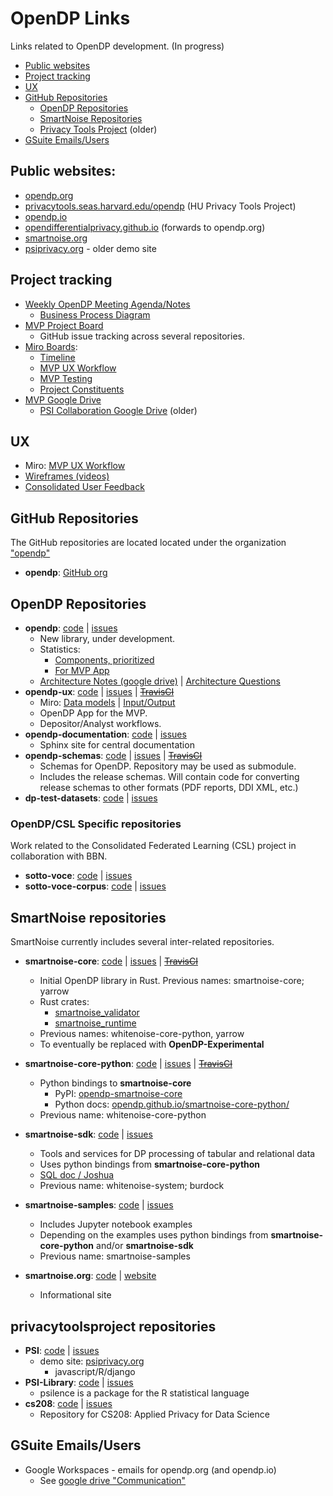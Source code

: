 # OpenDP Links

Links related to OpenDP development. (In progress)
- [Public websites](#public-websites)
- [Project tracking](#project-tracking)
- [UX](#ux)
- [GitHub Repositories](#github-repositories)
  - [OpenDP Repositories](#opendp-repositories)
  - [SmartNoise Repositories](#smartnoise-repositories)
  - [Privacy Tools Project](#privacytoolsproject-repositories) (older)
- [GSuite Emails/Users](#gsuite-emailsusers)

## Public websites:
- [opendp.org](https://opendp.org)
- [privacytools.seas.harvard.edu/opendp](https://privacytools.seas.harvard.edu/opendp) (HU Privacy Tools Project)
- [opendp.io](https://projects.iq.harvard.edu/opendp)
- [opendifferentialprivacy.github.io](http://pendifferentialprivacy.github.io) (forwards to opendp.org)
- [smartnoise.org](smartnoise.org)
- [psiprivacy.org](http://psiprivacy.org) - older demo site 


## Project tracking

- [Weekly OpenDP Meeting Agenda/Notes](https://docs.google.com/document/d/10M5EceKtSAWA0czgIpLYG2jxCbzgXyKxT0HQjqvFdlQ/edit)
  - [Business Process Diagram](https://drive.google.com/file/d/1YAWzwNVMiEtbBljdUe96dT9uPpYHJBqK/view)
- [MVP Project Board](https://github.com/orgs/opendp/projects/1)
  - GitHub issue tracking across several repositories.
- [Miro Boards](https://miro.com/):
  - [Timeline](https://miro.com/app/board/o9J_kiQ6j90=/)
  - [MVP UX Workflow](https://miro.com/app/board/o9J_kj6tycQ=/)
  - [MVP Testing](https://miro.com/app/board/o9J_kiOSrqU=/)
  - [Project Constituents](https://miro.com/app/board/o9J_kiAGSws=/)
- [MVP Google Drive](https://drive.google.com/drive/u/1/folders/0AHJNRfEnaIS2Uk9PVA)
  - [PSI Collaboration Google Drive](https://drive.google.com/drive/u/1/folders/0AL0Zu-Y8rawGUk9PVA) (older)

## UX
  - Miro: [MVP UX Workflow](https://miro.com/app/board/o9J_kj6tycQ=/)
  - [Wireframes (videos)](https://drive.google.com/drive/u/1/folders/1IFE8mmcCg4ROomP-ADWvdaZzJgutmgdj)
  - [Consolidated User Feedback](https://docs.google.com/presentation/d/1_BNWqttrkqzUCcubh5zYtLyir97Lj4lzBbS6SMz9QaE/edit#slide=id.p)

## GitHub Repositories

The GitHub repositories are located located under the organization ["opendp"](https://github.com/opendp)
- **opendp**: [GitHub org](https://github.com/opendp)


## OpenDP Repositories

  - **opendp**: [code](https://github.com/opendp/opendp) | [issues](https://github.com/opendp/opendp/issues)
    - New library, under development.
    - Statistics:
        - [Components, prioritized](https://docs.google.com/spreadsheets/d/132rAzbSDVCKqFZWeE-P8oOl9f23PzkvNwsrDV5LPkw4/edit#gid=0)
        - [For MVP App](https://docs.google.com/spreadsheets/d/1L-LWTf7PMZBbCuQxSbAFQkZKEtb6AgsK3qF6lwY_xrA/edit#gid=0)
    - [Architecture Notes (google drive)](https://drive.google.com/drive/u/1/folders/1KBLbpg8G2jGstaCCqWXYw0sf9F1IR6Rn) | [Architecture Questions](https://docs.google.com/document/d/11ZX0Zb3XxVQdtXrkgIf4pwiay-IiH0x8iaa5NpHRCWA/edit)
  - **opendp-ux**: [code](https://github.com/opendp/opendp-ux) | [issues](https://github.com/opendp/opendp-ux/issues) | ~~[TravisCI](https://travis-ci.com/github/opendp/opendp-ux)~~
    - Miro: [Data models](https://miro.com/app/board/o9J_kjGaN7E=/) | [Input/Output](https://miro.com/app/board/o9J_kiJHr4g=/)
    - OpenDP App for the MVP.
    - Depositor/Analyst workflows.
  - **opendp-documentation**: [code](https://github.com/opendp/opendp-documentation) | [issues](https://github.com/opendp/opendp-documentation/issues) 
    - Sphinx site for central documentation
  - **opendp-schemas**: [code](https://github.com/opendp/opendp-schemas) | [issues](https://github.com/opendp/opendp-schemas/issues) | ~~[TravisCI](https://travis-ci.com/github/opendp/opendp-schemas)~~
    - Schemas for OpenDP. Repository may be used as submodule.
    - Includes the release schemas. Will contain code for converting release schemas to other formats (PDF reports, DDI XML, etc.)
  - **dp-test-datasets**: [code](https://github.com/opendp/dp-test-datasets) | [issues](https://github.com/opendp/dp-test-datasets/issues)

### OpenDP/CSL Specific repositories

Work related to the Consolidated Federated Learning (CSL) project in collaboration with BBN.

  - **sotto-voce**: [code](https://github.com/opendp/sotto-voce) | [issues](https://github.com/opendp/sotto-voce/issues) 
  - **sotto-voce-corpus**: [code](https://github.com/opendp/sotto-voce-corpus) | [issues](https://github.com//sotto-voce-corpus/issues) 
    
## SmartNoise repositories

SmartNoise currently includes several inter-related repositories.

  - **smartnoise-core**: [code](https://github.com/opendp/smartnoise-core) | [issues](https://github.com/opendp/smartnoise-core/issues) | ~~[TravisCI](https://travis-ci.com/github/opendp/smartnoise-core)~~
    - Initial OpenDP library in Rust. Previous names: smartnoise-core; yarrow
    - Rust crates:
        - [smartnoise_validator](https://crates.io/crates/smartnoise_validator)
        - [smartnoise_runtime](https://crates.io/crates/smartnoise_runtime)
    - Previous names: whitenoise-core-python, yarrow
    - To eventually be replaced with **OpenDP-Experimental**

  - **smartnoise-core-python**: [code](https://github.com/opendp/smartnoise-core-python) | [issues](https://github.com/opendp/smartnoise-core-python/issues) | ~~[TravisCI](https://travis-ci.com/github/opendp/smartnoise-core)~~
    - Python bindings to **smartnoise-core**
      - PyPI: [opendp-smartnoise-core](https://pypi.org/project/opendp-smartnoise-core/)
      - Python docs: [opendp.github.io/smartnoise-core-python/](https://opendp.github.io/smartnoise-core-python/)
    - Previous name: whitenoise-core-python
  - **smartnoise-sdk**: [code](https://github.com/opendp/smartnoise-sdk) | [issues](https://github.com/opendp/smartnoise-sdk/issues)
    - Tools and services for DP processing of tabular and relational data
    - Uses python bindings from **smartnoise-core-python**
    - [SQL doc / Joshua](https://drive.google.com/file/d/10kkPky_ZJjp-gkwNhiV7aCiUh35qfDqL/view)
    - Previous name: whitenoise-system; burdock
  - **smartnoise-samples**: [code](https://github.com/opendp/smartnoise-samples) | [issues](https://github.com/opendp/smartnoise-samples/issues)
    - Includes Jupyter notebook examples
    - Depending on the examples uses python bindings from **smartnoise-core-python** and/or **smartnoise-sdk**
    - Previous name: smartnoise-samples
  - **smartnoise.org**: [code](https://github.com/opendp/smartnoise.org) | [website](https://smartnoise.org)
    - Informational site

## privacytoolsproject repositories

  - **PSI**: [code](https://github.com/privacytoolsproject/PSI) | [issues](https://github.com/privacytoolsproject/PSI/issues) 
    - demo site: [psiprivacy.org](http://psiprivacy.org) 
        - javascript/R/django 
  - **PSI-Library**: [code](https://github.com/privacytoolsproject/PSI-Library) | [issues](https://github.com/privacytoolsproject/PSI-Library/issues)
    - psilence is a package for the R statistical language
  - **cs208**: [code](https://github.com/privacytoolsproject/cs208) | [issues](https://github.com/privacytoolsproject/cs208/issues)
    - Repository for CS208: Applied Privacy for Data Science


  
## GSuite Emails/Users

- Google Workspaces - emails for opendp.org (and opendp.io)
  - See [google drive "Communication"](https://drive.google.com/drive/u/0/folders/1gj-hpujPblEM0OoskJb-6RJ4TdoY3f8c)

